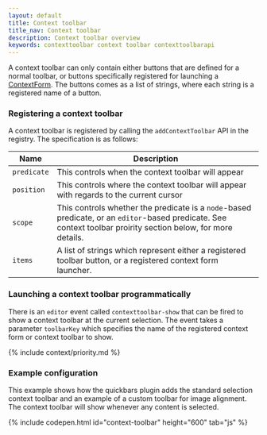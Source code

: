 ```yaml
---
layout: default
title: Context toolbar
title_nav: Context toolbar
description: Context toolbar overview
keywords: contexttoolbar context toolbar contexttoolbarapi
---
```


A context toolbar can only contain either buttons that are defined for a normal toolbar, or buttons specifically registered for launching a [ContextForm]({{site.baseurl}}/ui-components/contextform/). The buttons comes as a list of strings, where each string is a registered name of a button.

### Registering a context toolbar

A context toolbar is registered by calling the `addContextToolbar` API in the registry. The specification is as follows:

| Name | Description |
| ---- | ----------- |
| `predicate` | This controls when the context toolbar will appear |
| `position` | This controls where the context toolbar will appear with regards to the current cursor |
| `scope` | This controls whether the predicate is a `node`-based predicate, or an `editor`-based predicate. See context toolbar proirity section below, for more details. |
| `items` | A list of strings which represent either a registered toolbar button, or a registered context form launcher. |

### Launching a context toolbar programmatically

There is an `editor` event called `contexttoolbar-show` that can be fired to show a context toolbar at the current selection. The event takes a parameter `toolbarKey` which specifies the name of the registered context form or context toolbar to show.

{% include context/priority.md %}

### Example configuration

This example shows how the quickbars plugin adds the standard selection context toolbar and an example of a custom toolbar for image alignment. The context toolbar will show whenever any content is selected.

{% include codepen.html id="context-toolbar" height="600" tab="js" %}

